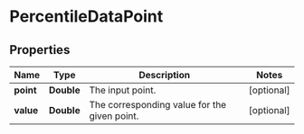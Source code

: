 

# PercentileDataPoint

## Properties

Name | Type | Description | Notes
------------ | ------------- | ------------- | -------------
**point** | **Double** | The input point. |  [optional]
**value** | **Double** | The corresponding value for the given point. |  [optional]



